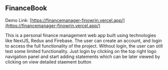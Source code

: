 ## FinanceBook

Demo Link: [https://financemanager-finowrin.vercel.app/](https://financemanager-finowrin.vercel.app/)

This is a personal finance management web app built using technologies like NextJS, Redux and Firebase.
The user can create an account, and login to access the full functionality of the project. Without login, the user can still test some limited functionality.
Just login by clicking on the top right logo navigation panel and start adding statements which can be later viewed by clicking on view detailed staement button
